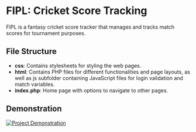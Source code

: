 # FIPL: Cricket Score Tracking

FIPL is a fantasy cricket score tracker that manages and tracks match scores for tournament purposes.

## File Structure
- **css**: Contains stylesheets for styling the web pages.
- **html**: Contains PHP files for different functionalities and page layouts, as well as js subfolder containing JavaScript files for login validation and match variables.
- **index.php**: Home page with options to navigate to other pages.

## Demonstration
[![Project Demonstration](https://img.youtube.com/vi/7MueDvThEhw/0.jpg)](https://www.youtube.com/watch?v=7MueDvThEhw)
